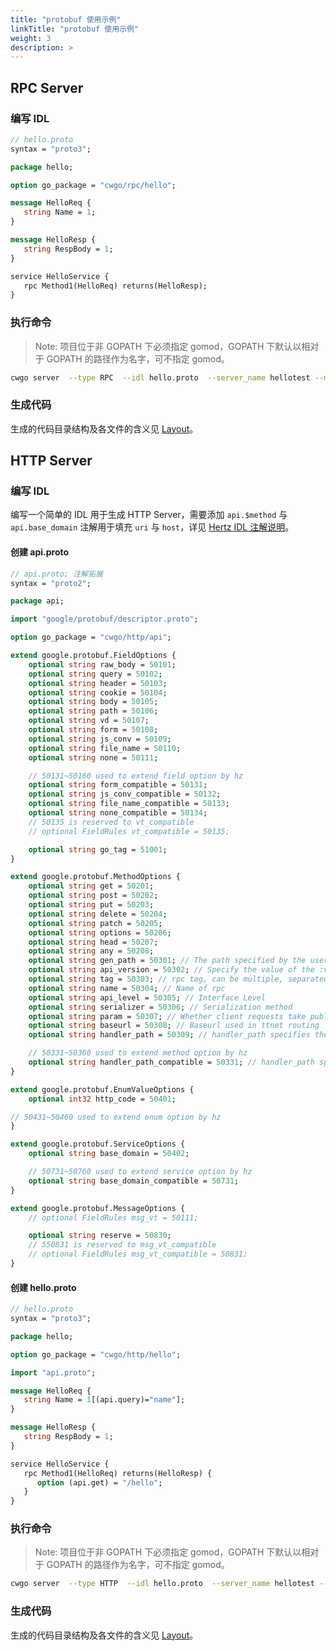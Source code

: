 ```yaml
---
title: "protobuf 使用示例"
linkTitle: "protobuf 使用示例"
weight: 3
description: >
---
```


## RPC Server

### 编写 IDL

```protobuf
// hello.proto
syntax = "proto3";

package hello;

option go_package = "cwgo/rpc/hello";

message HelloReq {
   string Name = 1;
}

message HelloResp {
   string RespBody = 1;
}

service HelloService {
   rpc Method1(HelloReq) returns(HelloResp);
}
```

### 执行命令

> Note: 项目位于非 GOPATH 下必须指定 gomod，GOPATH 下默认以相对于 GOPATH 的路径作为名字，可不指定 gomod。

```sh
cwgo server  --type RPC  --idl hello.proto  --server_name hellotest --module {{your_module_name}} -I .
```

### 生成代码

生成的代码目录结构及各文件的含义见 [Layout](/zh/docs/cwgo/tutorials/layout/)。

## HTTP Server

### 编写 IDL

编写一个简单的 IDL 用于生成 HTTP Server，需要添加 `api.$method` 与 `api.base_domain` 注解用于填充 `uri` 与 `host`，详见 [Hertz IDL 注解说明](/zh/docs/hertz/tutorials/toolkit/annotation/)。

#### 创建 api.proto

```protobuf
// api.proto; 注解拓展
syntax = "proto2";

package api;

import "google/protobuf/descriptor.proto";

option go_package = "cwgo/http/api";

extend google.protobuf.FieldOptions {
    optional string raw_body = 50101;
    optional string query = 50102;
    optional string header = 50103;
    optional string cookie = 50104;
    optional string body = 50105;
    optional string path = 50106;
    optional string vd = 50107;
    optional string form = 50108;
    optional string js_conv = 50109;
    optional string file_name = 50110;
    optional string none = 50111;

    // 50131~50160 used to extend field option by hz
    optional string form_compatible = 50131;
    optional string js_conv_compatible = 50132;
    optional string file_name_compatible = 50133;
    optional string none_compatible = 50134;
    // 50135 is reserved to vt_compatible
    // optional FieldRules vt_compatible = 50135;

    optional string go_tag = 51001;
}

extend google.protobuf.MethodOptions {
    optional string get = 50201;
    optional string post = 50202;
    optional string put = 50203;
    optional string delete = 50204;
    optional string patch = 50205;
    optional string options = 50206;
    optional string head = 50207;
    optional string any = 50208;
    optional string gen_path = 50301; // The path specified by the user when the client code is generated, with a higher priority than api_version
    optional string api_version = 50302; // Specify the value of the :version variable in path when the client code is generated
    optional string tag = 50303; // rpc tag, can be multiple, separated by commas
    optional string name = 50304; // Name of rpc
    optional string api_level = 50305; // Interface Level
    optional string serializer = 50306; // Serialization method
    optional string param = 50307; // Whether client requests take public parameters
    optional string baseurl = 50308; // Baseurl used in ttnet routing
    optional string handler_path = 50309; // handler_path specifies the path to generate the method

    // 50331~50360 used to extend method option by hz
    optional string handler_path_compatible = 50331; // handler_path specifies the path to generate the method
}

extend google.protobuf.EnumValueOptions {
    optional int32 http_code = 50401;

// 50431~50460 used to extend enum option by hz
}

extend google.protobuf.ServiceOptions {
    optional string base_domain = 50402;

    // 50731~50760 used to extend service option by hz
    optional string base_domain_compatible = 50731;
}

extend google.protobuf.MessageOptions {
    // optional FieldRules msg_vt = 50111;

    optional string reserve = 50830;
    // 550831 is reserved to msg_vt_compatible
    // optional FieldRules msg_vt_compatible = 50831;
}
```

#### 创建 hello.proto

```protobuf
// hello.proto
syntax = "proto3";

package hello;

option go_package = "cwgo/http/hello";

import "api.proto";

message HelloReq {
   string Name = 1[(api.query)="name"];
}

message HelloResp {
   string RespBody = 1;
}

service HelloService {
   rpc Method1(HelloReq) returns(HelloResp) {
      option (api.get) = "/hello";
   }
}
```

### 执行命令

> Note: 项目位于非 GOPATH 下必须指定 gomod，GOPATH 下默认以相对于 GOPATH 的路径作为名字，可不指定 gomod。

```sh
cwgo server  --type HTTP  --idl hello.proto  --server_name hellotest --module {{your_module_name}}
```

### 生成代码

生成的代码目录结构及各文件的含义见 [Layout](/zh/docs/cwgo/tutorials/layout/)。
